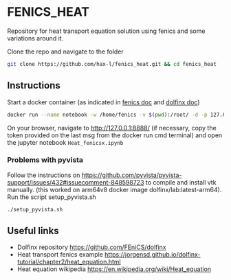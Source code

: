 # FENICS_HEAT

Repository for heat transport equation solution using fenics and some variations around it.

Clone the repo and navigate to the folder

```bash
git clone https://github.com/hax-l/fenics_heat.git && cd fenics_heat
```

## Instructions

Start a docker container (as indicated in [fenics doc](https://fenics.readthedocs.io/projects/containers/en/latest/jupyter.html) and [dolfinx doc](https://github.com/FEniCS/dolfinx))

```bash
docker run --name notebook -w /home/fenics -v $(pwd):/root/ -d -p 127.0.0.1:8888:8888 dolfinx/lab:latest 'jupyter-notebook --ip=0.0.0.0'
```

On your browser, navigate to http://127.0.0.1:8888/ (if necessary, copy the token provided on the last msg from the docker run cmd terminal) and open the jupyter notebook `Heat_fenicsx.ipynb`

### Problems with pyvista

Follow the instructions on https://github.com/pyvista/pyvista-support/issues/432#issuecomment-848598723 to compile and install vtk manually. (this worked on arm64v8 docker image dolfinx/lab:latest-arm64). Run the script setup_pyvista.sh

```bash
./setup_pyvista.sh
```


## Useful links

- Dolfinx repository https://github.com/FEniCS/dolfinx
- Heat transport fenics example https://jorgensd.github.io/dolfinx-tutorial/chapter2/heat_equation.html
- Heat equation wikipedia https://en.wikipedia.org/wiki/Heat_equation
